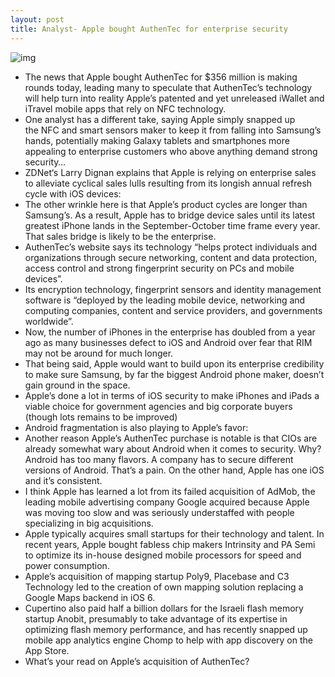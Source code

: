 ```yaml
---
layout: post
title: Analyst- Apple bought AuthenTec for enterprise security
---
```

![img](http://media.idownloadblog.com/wp-content/uploads/2012/07/AuthenTec-sensor.jpg)
* The news that Apple bought AuthenTec for $356 million is making rounds today, leading many to speculate that AuthenTec’s technology will help turn into reality Apple’s patented and yet unreleased iWallet and iTravel mobile apps that rely on NFC technology.
* One analyst has a different take, saying Apple simply snapped up the NFC and smart sensors maker to keep it from falling into Samsung’s hands, potentially making Galaxy tablets and smartphones more appealing to enterprise customers who above anything demand strong security…
* ZDNet‘s Larry Dignan explains that Apple is relying on enterprise sales to alleviate cyclical sales lulls resulting from its longish annual refresh cycle with iOS devices:
* The other wrinkle here is that Apple’s product cycles are longer than Samsung’s. As a result, Apple has to bridge device sales until its latest greatest iPhone lands in the September-October time frame every year. That sales bridge is likely to be the enterprise.
* AuthenTec’s website says its technology “helps protect individuals and organizations through secure networking, content and data protection, access control and strong fingerprint security on PCs and mobile devices”.
* Its encryption technology, fingerprint sensors and identity management software is “deployed by the leading mobile device, networking and computing companies, content and service providers, and governments worldwide”.
* Now, the number of iPhones in the enterprise has doubled from a year ago as many businesses defect to iOS and Android over fear that RIM may not be around for much longer.
* That being said, Apple would want to build upon its enterprise credibility to make sure Samsung, by far the biggest Android phone maker, doesn’t gain ground in the space.
* Apple’s done a lot in terms of iOS security to make iPhones and iPads a viable choice for government agencies and big corporate buyers (though lots remains to be improved)
* Android fragmentation is also playing to Apple’s favor:
* Another reason Apple’s AuthenTec purchase is notable is that CIOs are already somewhat wary about Android when it comes to security. Why? Android has too many flavors. A company has to secure different versions of Android. That’s a pain. On the other hand, Apple has one iOS and it’s consistent.
* I think Apple has learned a lot from its failed acquisition of AdMob, the leading mobile advertising company Google acquired because Apple was moving too slow and was seriously understaffed with people specializing in big acquisitions.
* Apple typically acquires small startups for their technology and talent. In recent years, Apple bought fabless chip makers Intrinsity and PA Semi to optimize its in-house designed mobile processors for speed and power consumption.
* Apple’s acquisition of mapping startup Poly9, Placebase and C3 Technology led to the creation of own mapping solution replacing a Google Maps backend in iOS 6.
* Cupertino also paid half a billion dollars for the Israeli flash memory startup Anobit, presumably to take advantage of its expertise in optimizing flash memory performance, and has recently snapped up mobile app analytics engine Chomp to help with app discovery on the App Store.
* What’s your read on Apple’s acquisition of AuthenTec?

